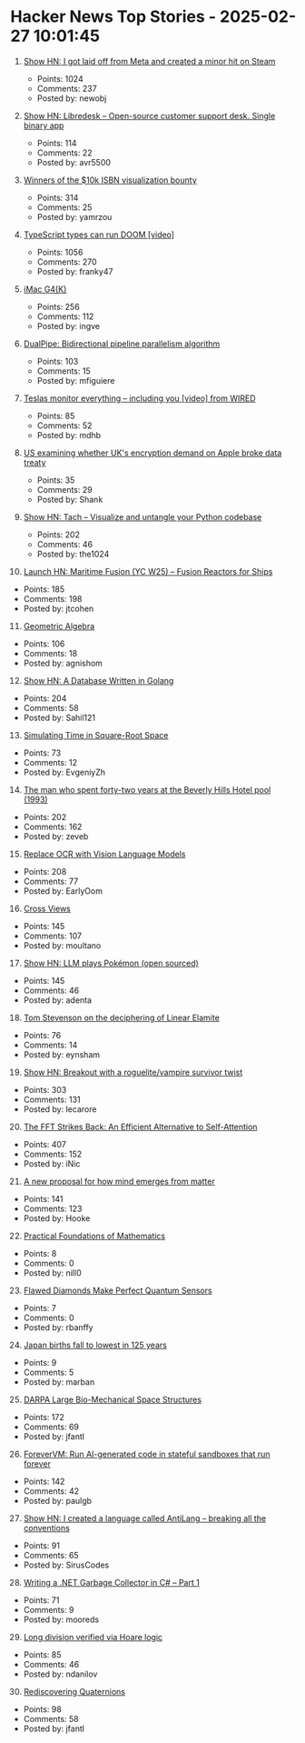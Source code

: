 # Hacker News Top Stories - 2025-02-27 10:01:45

1. [Show HN: I got laid off from Meta and created a minor hit on Steam](undefined)
   - Points: 1024
   - Comments: 237
   - Posted by: newobj

2. [Show HN: Libredesk – Open-source customer support desk. Single binary app](https://github.com/abhinavxd/libredesk)
   - Points: 114
   - Comments: 22
   - Posted by: avr5500

3. [Winners of the $10k ISBN visualization bounty](https://annas-archive.org/blog/all-isbns-winners.html)
   - Points: 314
   - Comments: 25
   - Posted by: yamrzou

4. [TypeScript types can run DOOM [video]](https://www.youtube.com/watch?v=0mCsluv5FXA)
   - Points: 1056
   - Comments: 270
   - Posted by: franky47

5. [iMac G4(K)](https://jcs.org/2025/02/26/imacg4k)
   - Points: 256
   - Comments: 112
   - Posted by: ingve

6. [DualPipe: Bidirectional pipeline parallelism algorithm](https://github.com/deepseek-ai/DualPipe)
   - Points: 103
   - Comments: 15
   - Posted by: mfiguiere

7. [Teslas monitor everything – including you [video] from WIRED](https://www.youtube.com/watch?v=l7VHsDODU7E)
   - Points: 85
   - Comments: 52
   - Posted by: mdhb

8. [US examining whether UK's encryption demand on Apple broke data treaty](https://www.reuters.com/technology/us-examining-whether-uks-encryption-demand-apple-broke-data-treaty-2025-02-26/)
   - Points: 35
   - Comments: 29
   - Posted by: Shank

9. [Show HN: Tach – Visualize and untangle your Python codebase](https://github.com/gauge-sh/tach)
   - Points: 202
   - Comments: 46
   - Posted by: the1024

10. [Launch HN: Maritime Fusion (YC W25) – Fusion Reactors for Ships](undefined)
   - Points: 185
   - Comments: 198
   - Posted by: jtcohen

11. [Geometric Algebra](https://bivector.net/)
   - Points: 106
   - Comments: 18
   - Posted by: agnishom

12. [Show HN: A Database Written in Golang](https://github.com/Sahilb315/AtomixDB)
   - Points: 204
   - Comments: 58
   - Posted by: Sahil121

13. [Simulating Time in Square-Root Space](https://eccc.weizmann.ac.il/report/2025/017/)
   - Points: 73
   - Comments: 12
   - Posted by: EvgeniyZh

14. [The man who spent forty-two years at the Beverly Hills Hotel pool (1993)](https://www.newyorker.com/magazine/1993/02/22/beverly-hills-hotel-paradise-lost)
   - Points: 202
   - Comments: 162
   - Posted by: zeveb

15. [Replace OCR with Vision Language Models](https://github.com/vlm-run/vlmrun-cookbook/blob/main/notebooks/01_schema_showcase.ipynb)
   - Points: 208
   - Comments: 77
   - Posted by: EarlyOom

16. [Cross Views](https://moultano.wordpress.com/2025/02/24/you-should-make-cross-views/)
   - Points: 145
   - Comments: 107
   - Posted by: moultano

17. [Show HN: LLM plays Pokémon (open sourced)](https://github.com/adenta/fire_red_agent)
   - Points: 145
   - Comments: 46
   - Posted by: adenta

18. [Tom Stevenson on the deciphering of Linear Elamite](https://www.lrb.co.uk/the-paper/v47/n04/tom-stevenson/beyond-mesopotamia)
   - Points: 76
   - Comments: 14
   - Posted by: eynsham

19. [Show HN: Breakout with a roguelite/vampire survivor twist](https://breakout.lecaro.me/)
   - Points: 303
   - Comments: 131
   - Posted by: lecarore

20. [The FFT Strikes Back: An Efficient Alternative to Self-Attention](https://arxiv.org/abs/2502.18394)
   - Points: 407
   - Comments: 152
   - Posted by: iNic

21. [A new proposal for how mind emerges from matter](https://www.noemamag.com/a-radical-new-proposal-for-how-mind-emerges-from-matter/)
   - Points: 141
   - Comments: 123
   - Posted by: Hooke

22. [Practical Foundations of Mathematics](https://www.paultaylor.eu/prafm/html/index.html)
   - Points: 8
   - Comments: 0
   - Posted by: nill0

23. [Flawed Diamonds Make Perfect Quantum Sensors](https://spectrum.ieee.org/quantum-sensors-2671182149)
   - Points: 7
   - Comments: 0
   - Posted by: rbanffy

24. [Japan births fall to lowest in 125 years](https://www.ft.com/content/95d3282e-daef-4670-b704-c1215393e7f8)
   - Points: 9
   - Comments: 5
   - Posted by: marban

25. [DARPA Large Bio-Mechanical Space Structures](https://sam.gov/opp/49c9fac62ef249f19cda8b436a095d3b/view)
   - Points: 172
   - Comments: 69
   - Posted by: jfantl

26. [ForeverVM: Run AI-generated code in stateful sandboxes that run forever](https://forevervm.com/)
   - Points: 142
   - Comments: 42
   - Posted by: paulgb

27. [Show HN: I created a language called AntiLang – breaking all the conventions](https://siruscodes.github.io/AntiLang/)
   - Points: 91
   - Comments: 65
   - Posted by: SirusCodes

28. [Writing a .NET Garbage Collector in C# – Part 1](https://minidump.net/2025-28-01-writing-a-net-gc-in-c-part-1/)
   - Points: 71
   - Comments: 9
   - Posted by: mooreds

29. [Long division verified via Hoare logic](https://www.cofault.com/2025/02/long-story-of-division.html)
   - Points: 85
   - Comments: 46
   - Posted by: ndanilov

30. [Rediscovering Quaternions](https://jasonfantl.com/posts/Space-of-3D-Rotations/)
   - Points: 98
   - Comments: 58
   - Posted by: jfantl

